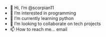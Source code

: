 - 👋 Hi, I’m @scorpian11
- 👀 I’m interested in programming
- 🌱 I’m currently learning python
- 💞️ I’m looking to collaborate on tech projects
- 📫 How to reach me... email

<!---
scorpian11/scorpian11 is a ✨ special ✨ repository because its `README.md` (this file) appears on your GitHub profile.
You can click the Preview link to take a look at your changes.
--->
